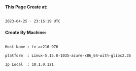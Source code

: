 
   
#### This Page Create at:

```bash

2023-04-25 - 23:16:19 UTC

```

#### Create By Machine:

```bash

Host Name : fv-az216-976

platform  : Linux-5.15.0-1035-azure-x86_64-with-glibc2.35

Ip Local  : 10.1.0.121

```

